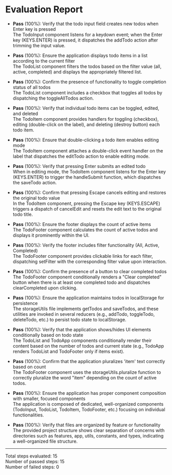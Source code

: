 # Evaluation Report

- **Pass** (100%): Verify that the todo input field creates new todos when Enter key is pressed  
  The TodoInput component listens for a keydown event; when the Enter key (KEYS.ENTER) is pressed, it dispatches the addTodo action after trimming the input value.

- **Pass** (100%): Ensure the application displays todo items in a list according to the current filter  
  The TodoList component filters the todos based on the filter value (all, active, completed) and displays the appropriately filtered list.

- **Pass** (100%): Confirm the presence of functionality to toggle completion status of all todos  
  The TodoList component includes a checkbox that toggles all todos by dispatching the toggleAllTodos action.

- **Pass** (100%): Verify that individual todo items can be toggled, edited, and deleted  
  The TodoItem component provides handlers for toggling (checkbox), editing (double-click on the label), and deleting (destroy button) each todo item.

- **Pass** (100%): Ensure that double-clicking a todo item enables editing mode  
  The TodoItem component attaches a double-click event handler on the label that dispatches the editTodo action to enable editing mode.

- **Pass** (100%): Verify that pressing Enter submits an edited todo  
  When in editing mode, the TodoItem component listens for the Enter key (KEYS.ENTER) to trigger the handleSubmit function, which dispatches the saveTodo action.

- **Pass** (100%): Confirm that pressing Escape cancels editing and restores the original todo value  
  In the TodoItem component, pressing the Escape key (KEYS.ESCAPE) triggers a dispatch of cancelEdit and resets the edit text to the original todo title.

- **Pass** (100%): Ensure the footer displays the count of active items  
  The TodoFooter component calculates the count of active todos and displays it prominently within the UI.

- **Pass** (100%): Verify the footer includes filter functionality (All, Active, Completed)  
  The TodoFooter component provides clickable links for each filter, dispatching setFilter with the corresponding filter value upon interaction.

- **Pass** (100%): Confirm the presence of a button to clear completed todos  
  The TodoFooter component conditionally renders a "Clear completed" button when there is at least one completed todo and dispatches clearCompleted upon clicking.

- **Pass** (100%): Ensure the application maintains todos in localStorage for persistence  
  The storageUtils file implements getTodos and saveTodos, and these utilities are invoked in several reducers (e.g., addTodo, toggleTodo, deleteTodo, etc.) to persist todo state to localStorage.

- **Pass** (100%): Verify that the application shows/hides UI elements conditionally based on todo state  
  The TodoList and TodoApp components conditionally render their content based on the number of todos and current state (e.g., TodoApp renders TodoList and TodoFooter only if items exist).

- **Pass** (100%): Confirm that the application pluralizes 'item' text correctly based on count  
  The TodoFooter component uses the storageUtils.pluralize function to correctly pluralize the word "item" depending on the count of active todos.

- **Pass** (100%): Ensure the application has proper component composition with smaller, focused components  
  The application is composed of dedicated, well-organized components (TodoInput, TodoList, TodoItem, TodoFooter, etc.) focusing on individual functionalities.

- **Pass** (100%): Verify that files are organized by feature or functionality  
  The provided project structure shows clear separation of concerns with directories such as features, app, utils, constants, and types, indicating a well-organized file structure.

---

Total steps evaluated: 15  
Number of passed steps: 15  
Number of failed steps: 0